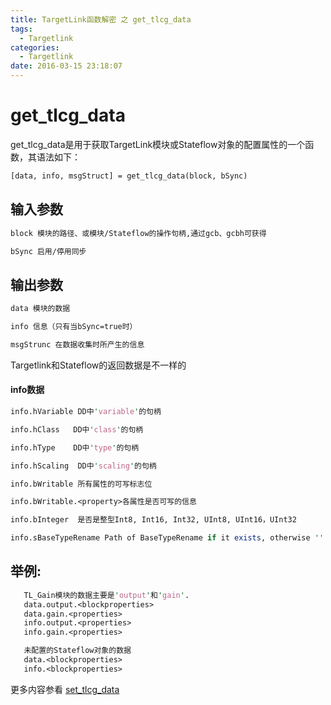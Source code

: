 ```yaml
---
title: TargetLink函数解密 之 get_tlcg_data
tags:
  - Targetlink
categories:
  - Targetlink
date: 2016-03-15 23:18:07
---
```


get_tlcg_data
===
get_tlcg_data是用于获取TargetLink模块或Stateflow对象的配置属性的一个函数，其语法如下：
``` perl
[data, info, msgStruct] = get_tlcg_data(block, bSync)
```
输入参数
--
``` perl
block 模块的路径、或模块/Stateflow的操作句柄,通过gcb、gcbh可获得
```
``` perl
bSync 启用/停用同步
```
输出参数
--
``` perl
data 模块的数据
```
``` perl
info 信息（只有当bSync=true时）
```
``` perl
msgStrunc 在数据收集时所产生的信息
```
Targetlink和Stateflow的返回数据是不一样的

#### info数据 ####
``` perl
info.hVariable DD中'variable'的句柄
```
``` perl
info.hClass   DD中'class'的句柄
```
``` perl
info.hType    DD中'type'的句柄
```
``` perl
info.hScaling  DD中'scaling'的句柄
```
``` perl
info.bWritable 所有属性的可写标志位
```
``` perl
info.bWritable.<property>各属性是否可写的信息
```
``` perl
info.bInteger  是否是整型Int8, Int16, Int32, UInt8, UInt16，UInt32
```
``` perl
info.sBaseTypeRename Path of BaseTypeRename if it exists, otherwise ''
```
举例:
---
``` perl
   TL_Gain模块的数据主要是'output'和'gain'.
   data.output.<blockproperties>
   data.gain.<properties>
   info.output.<properties>
   info.gain.<properties>
```
``` perl
   未配置的Stateflow对象的数据
   data.<blockproperties>
   info.<blockproperties>
 ```
更多内容参看 [set_tlcg_data](http://beeant0512.github.io/2016/03/17/TargetLink%E5%87%BD%E6%95%B0%E8%A7%A3%E5%AF%86-%E4%B9%8B-set-tlcg-data/)